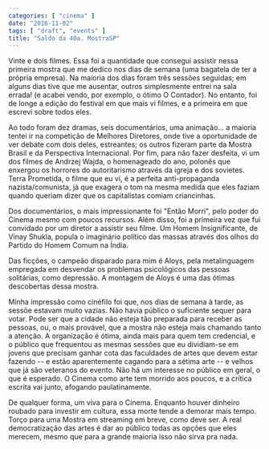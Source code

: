 ```yaml
---
categories: [ "cinema" ]
date: "2016-11-02"
tags: [ "draft", "events" ]
title: "Saldo da 40a. MostraSP"
---
```

Vinte e dois filmes. Essa foi a quantidade que consegui assistir nessa
primeira mostra que me dedico nos dias de semana (uma bagatela de ter
a própria empresa). Na maioria dos dias foram três sessões seguidas;
em alguns dias tive que me ausentar, outros simplesmente entrei na sala
errada! (e acabei vendo, por exemplo, o ótimo O Contador). No entanto,
foi de longe a edição do festival em que mais vi filmes, e a primeira
em que escrevi sobre todos eles.

Ao todo foram dez dramas, seis documentários, uma animação... a
maioria tentei ir na competição de Melhores Diretores, onde tive
a oportunidade de ver debate com dois deles, estreantes; os outros
fizeram parte da Mostra Brasil e da Perspectiva Internacional. Por
fim, para não fazer desfeita, vi um dos filmes de Andrzej Wajda, o
homenageado do ano, polonês que enxergou os horrores do autoritarismo
através da igreja e dos sovietes. Terra Prometida, o filme que eu vi,
é a perfeita anti-propaganda nazista/comunista, já que exagera o tom
na mesma medida que eles faziam quando queriam dizer que os capitalistas
comiam criancinhas.

Dos documentários, o mais impressionante foi "Então Morri", pelo
poder do Cinema mesmo com poucos recursos. Além disso, foi a primeira
vez que fui convidado por um diretor a assistir seu filme. Um Homem
Insignificante, de Vinay Shukla, popula o imaginário político das
massas através dos olhos do Partido do Homem Comum na Índia.

Das ficções, o campeão disparado para mim é Aloys, pela metalinguagem
empregada em desvendar os problemas psicológicos das pessoas solitárias,
como depressão. A montagem de Aloys é uma das ótimas descobertas
dessa mostra.

Minha impressão como cinéfilo foi que, nos dias de semana à tarde,
as sessõe estavam muito vazias. Não havia público o suficiente sequer
para votar. Pode ser que a cidade não esteja tão preparada para receber
as pessoas, ou, o mais provável, que a mostra não esteja mais chamando
tanto a atenção. A organização é ótima, ainda mais para quem
tem credencial, e o público que frequentou as mesmas sessões que eu
dividiam-se em jovens que precisam ganhar cota das faculdades de artes
que devem estar fazendo -- e estão aparentemente cagando para a sétima
arte -- e velhos que já são veteranos do evento. Não há um interesse
no público em geral, o que é esperado. O Cinema como arte tem morrido
aos poucos, e a crítica escrita vai junto, afogando paulatinamente.

De qualquer forma, um viva para o Cinema. Enquanto houver dinheiro
roubado para investir em cultura, essa morte tende a demorar mais
tempo. Torço para uma Mostra em streaming em breve, como deve ser. A
real democratização das artes é dar ao público todas as opções que
eles merecem, mesmo que para a grande maioria isso não sirva pra nada.

